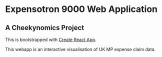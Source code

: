 # Expensotron 9000 Web Application
## A Cheekynomics Project

This is bootstrapped with [Create React App](https://github.com/facebookincubator/create-react-app).

This webapp is an interactive visualisation of UK MP expense claim data.